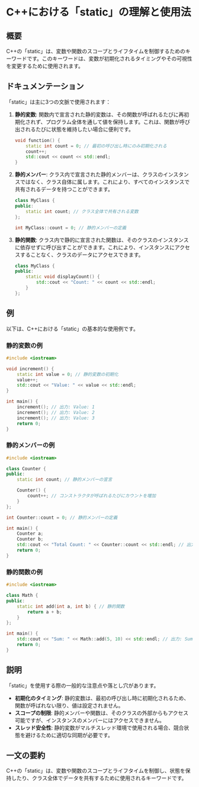 <!--
Meta Description: # C++における「static」の理解と使用法 ## 概要 C++の「static」は、変数や関数のスコープとライフタイムを制御するためのキーワードです。このキーワードは、変数が初期化されるタイミングやその可視性を変更するために使用されます。 ## ドキュメンテーション 「static」は主に3つ...
Meta Keywords: count, static, int, std, value
-->

# C++における「static」の理解と使用法

## 概要
C++の「static」は、変数や関数のスコープとライフタイムを制御するためのキーワードです。このキーワードは、変数が初期化されるタイミングやその可視性を変更するために使用されます。

## ドキュメンテーション
「static」は主に3つの文脈で使用されます：

1. **静的変数**: 関数内で宣言された静的変数は、その関数が呼ばれるたびに再初期化されず、プログラム全体を通して値を保持します。これは、関数が呼び出されるたびに状態を維持したい場合に便利です。

   ```cpp
   void function() {
       static int count = 0; // 最初の呼び出し時にのみ初期化される
       count++;
       std::cout << count << std::endl;
   }
   ```

2. **静的メンバー**: クラス内で宣言された静的メンバーは、クラスのインスタンスではなく、クラス自体に属します。これにより、すべてのインスタンスで共有されるデータを持つことができます。

   ```cpp
   class MyClass {
   public:
       static int count; // クラス全体で共有される変数
   };

   int MyClass::count = 0; // 静的メンバーの定義
   ```

3. **静的関数**: クラス内で静的に宣言された関数は、そのクラスのインスタンスに依存せずに呼び出すことができます。これにより、インスタンスにアクセスすることなく、クラスのデータにアクセスできます。

   ```cpp
   class MyClass {
   public:
       static void displayCount() {
           std::cout << "Count: " << count << std::endl;
       }
   };
   ```

## 例
以下は、C++における「static」の基本的な使用例です。

### 静的変数の例
```cpp
#include <iostream>

void increment() {
    static int value = 0; // 静的変数の初期化
    value++;
    std::cout << "Value: " << value << std::endl;
}

int main() {
    increment(); // 出力: Value: 1
    increment(); // 出力: Value: 2
    increment(); // 出力: Value: 3
    return 0;
}
```

### 静的メンバーの例
```cpp
#include <iostream>

class Counter {
public:
    static int count; // 静的メンバーの宣言

    Counter() {
        count++; // コンストラクタが呼ばれるたびにカウントを増加
    }
};

int Counter::count = 0; // 静的メンバーの定義

int main() {
    Counter a;
    Counter b;
    std::cout << "Total Count: " << Counter::count << std::endl; // 出力: Total Count: 2
    return 0;
}
```

### 静的関数の例
```cpp
#include <iostream>

class Math {
public:
    static int add(int a, int b) { // 静的関数
        return a + b;
    }
};

int main() {
    std::cout << "Sum: " << Math::add(5, 10) << std::endl; // 出力: Sum: 15
    return 0;
}
```

## 説明
「static」を使用する際の一般的な注意点や落とし穴があります。

- **初期化のタイミング**: 静的変数は、最初の呼び出し時に初期化されるため、関数が呼ばれない限り、値は設定されません。
- **スコープの制限**: 静的メンバーや関数は、そのクラスの外部からもアクセス可能ですが、インスタンスのメンバーにはアクセスできません。
- **スレッド安全性**: 静的変数がマルチスレッド環境で使用される場合、競合状態を避けるために適切な同期が必要です。

## 一文の要約
C++の「static」は、変数や関数のスコープとライフタイムを制御し、状態を保持したり、クラス全体でデータを共有するために使用されるキーワードです。